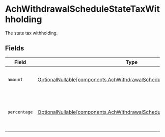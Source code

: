 # AchWithdrawalScheduleStateTaxWithholding

The state tax withholding.


## Fields

| Field                                                                                                                                                    | Type                                                                                                                                                     | Required                                                                                                                                                 | Description                                                                                                                                              | Example                                                                                                                                                  |
| -------------------------------------------------------------------------------------------------------------------------------------------------------- | -------------------------------------------------------------------------------------------------------------------------------------------------------- | -------------------------------------------------------------------------------------------------------------------------------------------------------- | -------------------------------------------------------------------------------------------------------------------------------------------------------- | -------------------------------------------------------------------------------------------------------------------------------------------------------- |
| `amount`                                                                                                                                                 | [OptionalNullable[components.AchWithdrawalScheduleIraDistributionAmount]](../../models/components/achwithdrawalscheduleiradistributionamount.md)         | :heavy_minus_sign:                                                                                                                                       | Fixed USD amount to withhold for taxes.                                                                                                                  | {<br/>"value": "1.23"<br/>}                                                                                                                              |
| `percentage`                                                                                                                                             | [OptionalNullable[components.AchWithdrawalScheduleIraDistributionPercentage]](../../models/components/achwithdrawalscheduleiradistributionpercentage.md) | :heavy_minus_sign:                                                                                                                                       | Percentage of total disbursement amount to withhold for taxes.                                                                                           | {<br/>"value": "11.25"<br/>}                                                                                                                             |